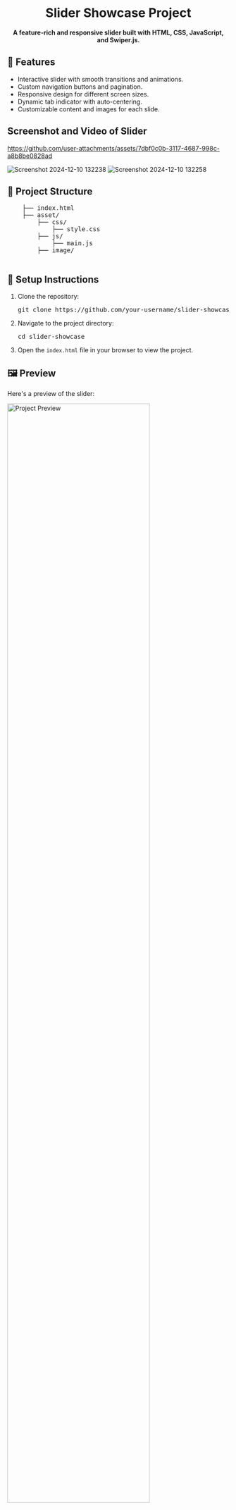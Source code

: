  <h1 align="center">Slider Showcase Project</h1>

   <p align="center">
        <strong>A feature-rich and responsive slider built with HTML, CSS, JavaScript, and Swiper.js.</strong>
    </p>

  <h2>🚀 Features</h2>
    <ul>
        <li>Interactive slider with smooth transitions and animations.</li>
        <li>Custom navigation buttons and pagination.</li>
        <li>Responsive design for different screen sizes.</li>
        <li>Dynamic tab indicator with auto-centering.</li>
        <li>Customizable content and images for each slide.</li>
    </ul>

  <h2>
    Screenshot and Video of Slider
  </h2>



https://github.com/user-attachments/assets/7dbf0c0b-3117-4687-998c-a8b8be0828ad


  ![Screenshot 2024-12-10 132238](https://github.com/user-attachments/assets/68bb1e23-238d-440d-aa51-b778327a9033)
![Screenshot 2024-12-10 132258](https://github.com/user-attachments/assets/bcc8524c-8abb-416b-b49d-a0cca23ca5ec)

  




  <h2>📂 Project Structure</h2>
    <pre>
    ├── index.html                <!-- Main HTML file -->
    ├── asset/
        ├── css/
            ├── style.css       <!-- Custom styles for the slider -->
        ├── js/
            ├── main.js         <!-- JavaScript for slider functionality -->
        ├── image/              <!-- Images used in the slider -->
    </pre>

   <h2>🔧 Setup Instructions</h2>
    <ol>
        <li>Clone the repository:</li>
        <pre>git clone https://github.com/your-username/slider-showcase.git</pre>
    <li>Navigate to the project directory:</li>
        <pre>cd slider-showcase</pre>

  <li>Open the <code>index.html</code> file in your browser to view the project.</li>
    </ol>

  <h2>🖼️ Preview</h2>
    <p>Here's a preview of the slider:</p>
    <img src="asset/image/preview.jpg" alt="Project Preview" width="80%" />

  <h2>🛠️ Technologies Used</h2>
    <ul>
        <li><strong>HTML5</strong>: For structuring the content.</li>
        <li><strong>CSS3</strong>: For styling and animations.</li>
        <li><strong>JavaScript</strong>: For interactivity and functionality.</li>
        <li><strong>Swiper.js</strong>: For the slider functionality.</li>
    </ul>

  <h2>📜 License</h2>
    <p>This project is licensed under the <strong>MIT License</strong>. You are free to use, modify, and distribute this project as per the license terms.</p>

  <h2>🤝 Contributing</h2>
    <p>Contributions are welcome! If you have ideas for improvements or new features, feel free to open an issue or submit a pull request.</p>

  <h2>📧 Contact</h2>
    <p>For questions or support, you can reach out to <strong>kumawatvaibhav05@gmail.com</strong>.</p>

   <hr>

   <p align="center">⭐ Don't forget to star this repository if you found it helpful!</p>
